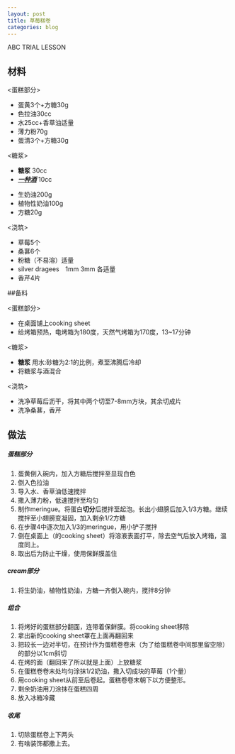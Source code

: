 ```yaml
---
layout: post
title: 草莓糕卷
categories: blog
---
```


ABC TRIAL LESSON

## 材料

<蛋糕部分>

- 蛋黄3个+方糖30g
- 色拉油30cc
- 水25cc+香草油适量
- 薄力粉70g
- 蛋清3个+方糖30g

<糖浆>

- **糖浆** 30cc
- [***一种酒***](http:www.amazon.co.jp/%E3%82%B5%E3%83%B3%E3%83%88%E3%83%AA%E3%83%BC%E3%83%AA%E3%82%AD%E3%83%A5%E3%83%BC%E3%83%AB-%E3%83%AB%E3%82%B8%E3%82%A8-%E3%82%AF%E3%83%AC%E3%83%BC%E3%83%A0-%E3%83%95%E3%83%A9%E3%83%B3%E3%83%9C%E3%83%AF%E3%83%BC%E3%82%BA-700ml/dp/B001TOGPQ4)  10cc

<cream>

- 生奶油200g
- 植物性奶油100g
- 方糖20g

<浇筑>

- 草莓5个
- 桑葚6个
- 粉糖（不易溶）适量
- silver dragees　1mm 3mm 各适量
- 香芹4片

##备料

<蛋糕部分>

- 在桌面铺上cooking sheet
- 给烤箱预热，电烤箱为180度，天然气烤箱为170度，13~17分钟

<糖浆>

- **糖浆** 用水:砂糖为2:1的比例，煮至沸腾后冷却
- 将糖浆与酒混合

<浇筑>

- 洗净草莓后沥干，将其中两个切至7-8mm方块，其余切成片
- 洗净桑葚，香芹

## 做法

##### 蛋糕部分

1. 蛋黄倒入碗内，加入方糖后搅拌至显现白色
2. 倒入色拉油
3. 导入水、香草油低速搅拌
4. 撒入薄力粉，低速搅拌至均匀
5. 制作meringue。将蛋白**切分**后搅拌至起泡。长出小翅膀后加入1/3方糖。继续搅拌至小翅膀变凝固，加入剩余1/2方糖
6. 在步骤4中逐次加入1/3的meringue，用小铲子搅拌
7. 倒在桌面上（的cooking sheet）将溶液表面打平，除去空气后放入烤箱，温度同上。
8. 取出后为防止干燥，使用保鲜膜盖住

##### cream部分
1. 将生奶油，植物性奶油，方糖一齐倒入碗内，搅拌8分钟

##### 组合
1. 将烤好的蛋糕部分翻面，连带着保鲜膜。将cooking sheet移除
2. 拿出新的cooking sheet罩在上面再翻回来
3. 把较长一边对半切，在预计作为蛋糕卷卷末（为了给蛋糕卷中间那里留空隙）的部分以1cm斜切
4. 在烤的面（翻回来了所以就是上面）上放糖浆
5. 在蛋糕卷卷末处均匀涂抹1/2奶油，撒入切成块的草莓（1个量）
6. 用cooking sheet从前至后卷起。蛋糕卷卷末朝下以方便整形。
7. 剩余奶油用刀涂抹在蛋糕四周
8. 放入冰箱冷藏

##### 收尾
1. 切除蛋糕卷上下两头
2. 有啥装饰都撒上去。
